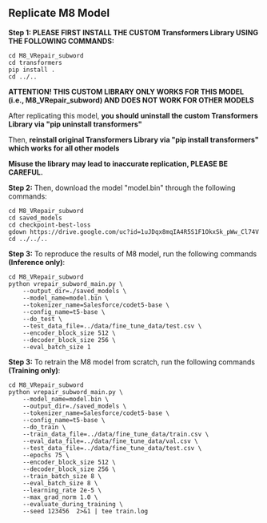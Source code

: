 ## Replicate M8 Model

**Step 1: PLEASE FIRST INSTALL THE CUSTOM Transformers Library USING THE FOLLOWING COMMANDS:**
```
cd M8_VRepair_subword
cd transformers
pip install .
cd ../..
```

**ATTENTION! THIS CUSTOM LIBRARY ONLY WORKS FOR THIS MODEL (i.e., M8_VRepair_subword) AND DOES NOT WORK FOR OTHER MODELS**

After replicating this model, **you should uninstall the custom Transformers Library via "pip uninstall transformers"**

Then, **reinstall original Transformers Library via "pip install transformers" which works for all other models**

**Misuse the library may lead to inaccurate replication, PLEASE BE CAREFUL.**

**Step 2:** Then, download the model "model.bin" through the following commands:
```
cd M8_VRepair_subword
cd saved_models
cd checkpoint-best-loss
gdown https://drive.google.com/uc?id=1uJDqx8mqIA4R5S1F1OkxSk_pWw_Cl74V
cd ../../..
```

**Step 3:** To reproduce the results of M8 model, run the following commands **(Inference only)**:
```
cd M8_VRepair_subword
python vrepair_subword_main.py \
    --output_dir=./saved_models \
    --model_name=model.bin \
    --tokenizer_name=Salesforce/codet5-base \
    --config_name=t5-base \
    --do_test \
    --test_data_file=../data/fine_tune_data/test.csv \
    --encoder_block_size 512 \
    --decoder_block_size 256 \
    --eval_batch_size 1 
```

**Step 3:** To retrain the M8 model from scratch, run the following commands **(Training only)**:
```
cd M8_VRepair_subword
python vrepair_subword_main.py \
    --model_name=model.bin \
    --output_dir=./saved_models \
    --tokenizer_name=Salesforce/codet5-base \
    --config_name=t5-base \
    --do_train \
    --train_data_file=../data/fine_tune_data/train.csv \
    --eval_data_file=../data/fine_tune_data/val.csv \
    --test_data_file=../data/fine_tune_data/test.csv \
    --epochs 75 \
    --encoder_block_size 512 \
    --decoder_block_size 256 \
    --train_batch_size 8 \
    --eval_batch_size 8 \
    --learning_rate 2e-5 \
    --max_grad_norm 1.0 \
    --evaluate_during_training \
    --seed 123456  2>&1 | tee train.log
```
